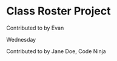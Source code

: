 # Class Roster Project

Contributed to by Evan

Wednesday



Contributed to by Jane Doe, Code Ninja
